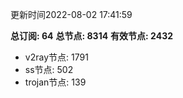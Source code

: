 更新时间2022-08-02 17:41:59

**总订阅: 64**
**总节点: 8314**
**有效节点: 2432**
- v2ray节点: 1791
- ss节点: 502
- trojan节点: 139

